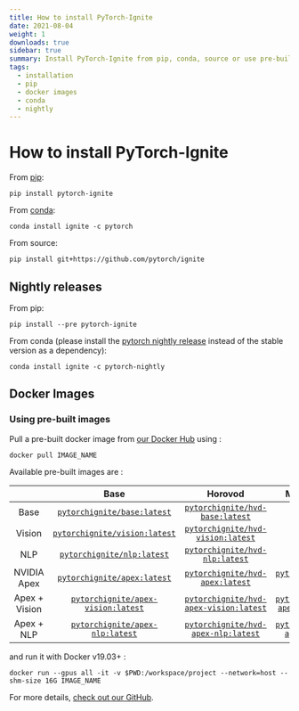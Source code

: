 ```yaml
---
title: How to install PyTorch-Ignite
date: 2021-08-04
weight: 1
downloads: true
sidebar: true
summary: Install PyTorch-Ignite from pip, conda, source or use pre-built docker images
tags:
  - installation
  - pip
  - docker images
  - conda
  - nightly
---
```

# How to install PyTorch-Ignite

From [pip](https://pypi.org/project/pytorch-ignite/):

``` shell
pip install pytorch-ignite
```

From [conda](https://anaconda.org/pytorch/ignite):

``` shell
conda install ignite -c pytorch
```

From source:

``` shell
pip install git+https://github.com/pytorch/ignite
```

## Nightly releases

From pip:

``` shell
pip install --pre pytorch-ignite
```

From conda (please install the [pytorch nightly
release](https://anaconda.org/pytorch-nightly/pytorch) instead of the
stable version as a dependency):

``` shell
conda install ignite -c pytorch-nightly
```


## Docker Images

### Using pre-built images

Pull a pre-built docker image from [our Docker
Hub](https://hub.docker.com/u/pytorchignite) using :

``` shell
docker pull IMAGE_NAME
```

Available pre-built images are :

|               |                                           Base                                           |                                             Horovod                                              |                                            MS DeepSpeed                                            |
|:-------------:|:----------------------------------------------------------------------------------------:|:------------------------------------------------------------------------------------------------:|:--------------------------------------------------------------------------------------------------:|
|     Base      |        [`pytorchignite/base:latest`](https://hub.docker.com/r/pytorchignite/base)        |        [`pytorchignite/hvd-base:latest`](https://hub.docker.com/r/pytorchignite/hvd-base)        |                                                 X                                                  |
|    Vision     |      [`pytorchignite/vision:latest`](https://hub.docker.com/r/pytorchignite/vision)      |      [`pytorchignite/hvd-vision:latest`](https://hub.docker.com/r/pytorchignite/hvd-vision)      |                                                 X                                                  |
|      NLP      |         [`pytorchignite/nlp:latest`](https://hub.docker.com/r/pytorchignite/nlp)         |         [`pytorchignite/hvd-nlp:latest`](https://hub.docker.com/r/pytorchignite/hvd-nlp)         |                                                 X                                                  |
|  NVIDIA Apex  |        [`pytorchignite/apex:latest`](https://hub.docker.com/r/pytorchignite/apex)        |        [`pytorchignite/hvd-apex:latest`](https://hub.docker.com/r/pytorchignite/hvd-apex)        |        [`pytorchignite/msdp-apex:latest`](https://hub.docker.com/r/pytorchignite/msdp-apex)        |
| Apex + Vision | [`pytorchignite/apex-vision:latest`](https://hub.docker.com/r/pytorchignite/apex-vision) | [`pytorchignite/hvd-apex-vision:latest`](https://hub.docker.com/r/pytorchignite/hvd-apex-vision) | [`pytorchignite/msdp-apex-vision:latest`](https://hub.docker.com/r/pytorchignite/msdp-apex-vision) |
|  Apex + NLP   |    [`pytorchignite/apex-nlp:latest`](https://hub.docker.com/r/pytorchignite/apex-nlp)    |    [`pytorchignite/hvd-apex-nlp:latest`](https://hub.docker.com/r/pytorchignite/hvd-apex-nlp)    |    [`pytorchignite/msdp-apex-nlp:latest`](https://hub.docker.com/r/pytorchignite/msdp-apex-nlp)    |

and run it with Docker v19.03+ :

``` shell
docker run --gpus all -it -v $PWD:/workspace/project --network=host --shm-size 16G IMAGE_NAME
```

For more details, [check out our
GitHub](https://github.com/pytorch/ignite/tree/master/docker).
